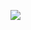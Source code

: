 ![](http://www.plantuml.com/plantuml/proxy?cache=no&src=https://raw.githubusercontent.com/oleksandrblazhko/ai204-fedorenko/laboratory-work-7/2-SoftwareDesign/2.7-PlantUML/UML-Deployment.puml)
